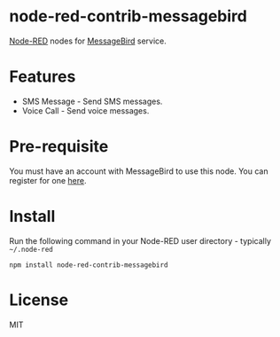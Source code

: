 # node-red-contrib-messagebird

<a href="http://nodered.org" target="info">Node-RED</a> nodes for <a href="http://messagebird.com" target="info">MessageBird</a> service.

# Features

- SMS Message - Send SMS messages.
- Voice Call - Send voice messages.

# Pre-requisite

You must have an account with MessageBird to use this node. You can register for one <a href="http://messagebird.com" target="info">here</a>.

# Install

Run the following command in your Node-RED user directory - typically `~/.node-red`

    npm install node-red-contrib-messagebird

# License

MIT
